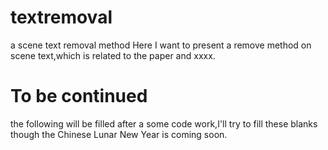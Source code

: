 # textremoval
a scene text removal method
Here I want to present a remove method on scene text,which is related to the paper and xxxx.

# To be continued 
the following will be filled after a some code work,I'll try to fill these blanks though the Chinese Lunar New Year is coming soon.
